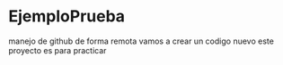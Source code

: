 # EjemploPrueba
manejo de github de forma remota
vamos a crear un codigo nuevo
este proyecto es para practicar
